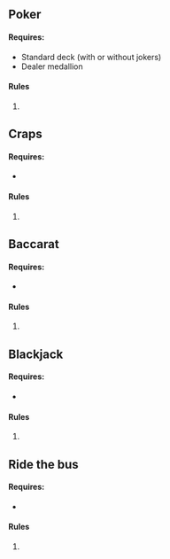 ## Poker
#### Requires:
- Standard deck (with or without jokers)
- Dealer medallion
#### Rules
1. 

## Craps
#### Requires:
- 
#### Rules
1. 

## Baccarat
#### Requires:
- 
#### Rules
1. 

## Blackjack
#### Requires:
- 
#### Rules
1. 

## Ride the bus
#### Requires:
- 
#### Rules
1. 
